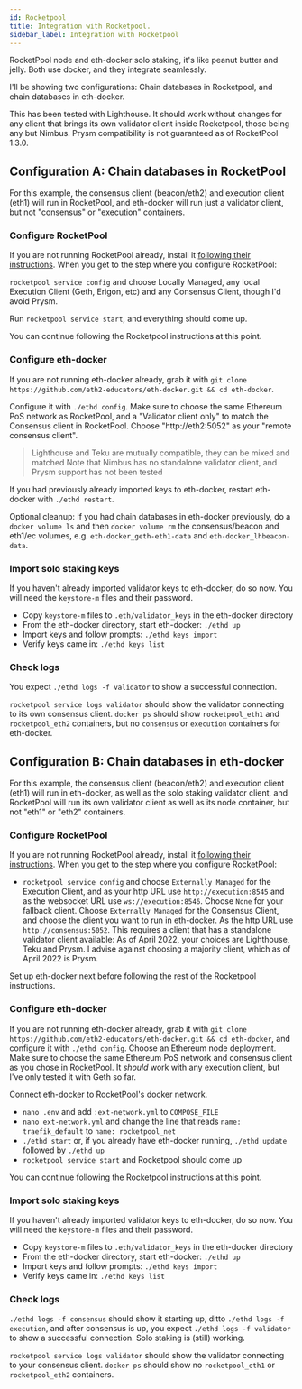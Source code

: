 ```yaml
---
id: Rocketpool
title: Integration with Rocketpool.
sidebar_label: Integration with Rocketpool
---
```


RocketPool node and eth-docker solo staking, it's like peanut butter and jelly. Both use docker, and they integrate seamlessly.

I'll be showing two configurations: Chain databases in Rocketpool, and chain databases in eth-docker.

This has been tested with Lighthouse. It should work without changes for any client that brings its own validator client inside Rocketpool, those being any but Nimbus. Prysm compatibility is not guaranteed as of RocketPool 1.3.0.

## Configuration A: Chain databases in RocketPool

For this example, the consensus client (beacon/eth2) and execution client (eth1) will run in RocketPool, and eth-docker will run just a validator client, but not "consensus" or "execution" containers.

### Configure RocketPool

If you are not running RocketPool already, install it [following their instructions](https://docs.rocketpool.net/guides/node/docker.html). When you get to the step where you configure RocketPool:

`rocketpool service config` and choose Locally Managed, any local Execution Client (Geth, Erigon, etc) and any Consensus Client, though I'd avoid Prysm.

Run `rocketpool service start`, and everything should come up. 

You can continue following the Rocketpool instructions at this point.

### Configure eth-docker

If you are not running eth-docker already, grab it with `git clone https://github.com/eth2-educators/eth-docker.git && cd eth-docker`.

Configure it with `./ethd config`. Make sure to choose the same Ethereum PoS network as RocketPool, and a "Validator client only" to match the Consensus client in RocketPool. Choose "http://eth2:5052" as your "remote consensus client".

> Lighthouse and Teku are mutually compatible, they can be mixed and matched
> Note that Nimbus has no standalone validator client, and Prysm support has not been tested

If you had previously already imported keys to eth-docker, restart eth-docker with `./ethd restart`.

Optional cleanup: If you had chain databases in eth-docker previously, do a `docker volume ls` and then `docker volume rm` the consensus/beacon and eth1/ec volumes, e.g. `eth-docker_geth-eth1-data` and `eth-docker_lhbeacon-data`.

### Import solo staking keys

If you haven't already imported validator keys to eth-docker, do so now. You will need the `keystore-m` files and their
password.

- Copy `keystore-m` files to `.eth/validator_keys` in the eth-docker directory
- From the eth-docker directory, start eth-docker: `./ethd up`
- Import keys and follow prompts: `./ethd keys import`
- Verify keys came in: `./ethd keys list`

### Check logs

You expect `./ethd logs -f validator` to show a successful connection. 

`rocketpool service logs validator` should show the validator connecting to its own consensus client.
`docker ps` should show `rocketpool_eth1` and `rocketpool_eth2` containers, but no `consensus` or `execution` containers for eth-docker.

## Configuration B: Chain databases in eth-docker

For this example, the consensus client (beacon/eth2) and execution client (eth1) will run in eth-docker, as well as the solo staking validator client, and RocketPool will run its own validator client as well as its node container, but not "eth1" or "eth2" containers.

### Configure RocketPool

If you are not running RocketPool already, install it [following their instructions](https://docs.rocketpool.net/guides/node/docker.html). When you get to the step where you configure RocketPool:

- `rocketpool service config` and choose `Externally Managed` for the Execution Client, and as your http URL use `http://execution:8545` and as the websocket URL use `ws://execution:8546`. Choose `None` for your fallback client. Choose `Externally Managed` for the Consensus Client, and choose the client you want to run in eth-docker. As the http URL use `http://consensus:5052`. This requires a client that has a standalone validator client available: As of April 2022, your choices are Lighthouse, Teku and Prysm. I advise against choosing a majority client, which as of April 2022 is Prysm.

Set up eth-docker next before following the rest of the Rocketpool instructions.

### Configure eth-docker

If you are not running eth-docker already, grab it with `git clone https://github.com/eth2-educators/eth-docker.git && cd eth-docker`, and configure it with `./ethd config`. Choose an Ethereum node deployment. Make sure to choose the same Ethereum PoS network and consensus client as you chose in RocketPool. It *should* work with any execution client, but I've only tested it with Geth so far.

Connect eth-docker to RocketPool's docker network.

- `nano .env` and add `:ext-network.yml` to `COMPOSE_FILE`
- `nano ext-network.yml` and change the line that reads `name: traefik_default` to `name: rocketpool_net`
- `./ethd start` or, if you already have eth-docker running, `./ethd update` followed by `./ethd up`
- `rocketpool service start` and Rocketpool should come up

You can continue following the Rocketpool instructions at this point.

### Import solo staking keys

If you haven't already imported validator keys to eth-docker, do so now. You will need the `keystore-m` files and their
password.

- Copy `keystore-m` files to `.eth/validator_keys` in the eth-docker directory
- From the eth-docker directory, start eth-docker: `./ethd up`
- Import keys and follow prompts: `./ethd keys import`
- Verify keys came in: `./ethd keys list`

### Check logs

`./ethd logs -f consensus` should show it starting up, ditto `./ethd logs -f execution`, and after consensus is up, you expect
`./ethd logs -f validator` to show a successful connection. Solo staking is (still) working.

`rocketpool service logs validator` should show the validator connecting to your consensus client.
`docker ps` should show no `rocketpool_eth1` or `rocketpool_eth2` containers.
